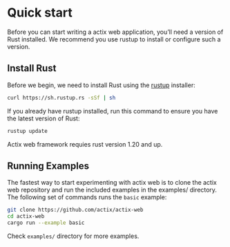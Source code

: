 # Quick start

Before you can start writing a actix web application, you’ll need a version of Rust installed. 
We recommend you use rustup to install or configure such a version.

## Install Rust

Before we begin, we need to install Rust using the [rustup](https://www.rustup.rs/) installer:

```bash
curl https://sh.rustup.rs -sSf | sh
```

If you already have rustup installed, run this command to ensure you have the latest version of Rust:

```bash
rustup update
```

Actix web framework requies rust version 1.20 and up.

## Running Examples

The fastest way to start experimenting with actix web is to clone the actix web repository
and run the included examples in the examples/ directory. The following set of
commands runs the `basic` example:

```bash
git clone https://github.com/actix/actix-web
cd actix-web
cargo run --example basic
```

Check `examples/` directory for more examples.
